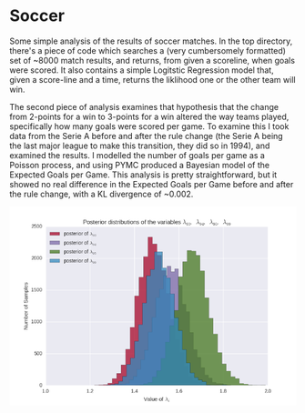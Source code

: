 # Soccer

Some simple analysis of the results of soccer matches. In the top directory, there's a piece of code which searches a (very cumbersomely formatted) set of ~8000 match results, and returns, from given a scoreline, when goals were scored. It also contains a simple Logitstic Regression model that, given a score-line and a time, returns the liklihood one or the other team will win.

The second piece of analysis examines that hypothesis that the change from 2-points for a win to 3-points for a win altered the way teams played, specifically how many goals were scored per game. To examine this I took data from the Serie A before and after the rule change (the Serie A being the last major league to make this transition, they did so in 1994), and examined the results. I modelled the number of goals per game as a Poisson process, and using PYMC produced a Bayesian model of the Expected Goals per Game. This analysis is pretty straightforward, but it showed no real difference in the Expected Goals per Game before and after the rule change, with a KL divergence of ~0.002. 

![Poisson](https://github.com/neal-o-r/soccer/blob/master/goals/posterior.png)

